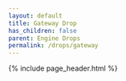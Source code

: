 ```yaml
---
layout: default
title: Gateway Drop
has_children: false
parent: Engine Drops
permalink: /drops/gateway
---
```


{% include page_header.html %}